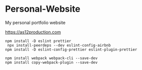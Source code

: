 # Personal-Website

My personal portfolio website

https://as12production.com


```
npm install -D eslint prettier
 npx install-peerdeps --dev eslint-config-airbnb
npm install -D eslint-config-prettier eslint-plugin-prettier
```

```
npm install webpack webpack-cli --save-dev
npm install copy-webpack-plugin --save-dev
```
